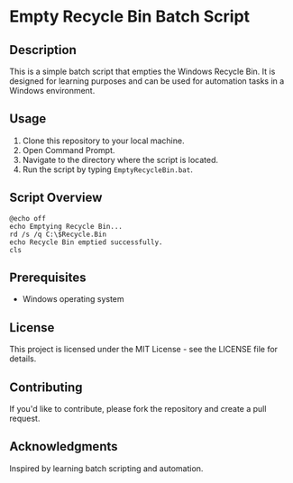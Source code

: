 # Empty Recycle Bin Batch Script

## Description
This is a simple batch script that empties the Windows Recycle Bin. It is designed for learning purposes and can be used for automation tasks in a Windows environment.

## Usage
1. Clone this repository to your local machine.
2. Open Command Prompt.
3. Navigate to the directory where the script is located.
4. Run the script by typing `EmptyRecycleBin.bat`.

## Script Overview
```batch
@echo off
echo Emptying Recycle Bin...
rd /s /q C:\$Recycle.Bin
echo Recycle Bin emptied successfully.
cls
```

## Prerequisites
- Windows operating system

## License
This project is licensed under the MIT License - see the LICENSE file for details.

## Contributing
If you'd like to contribute, please fork the repository and create a pull request.

## Acknowledgments
Inspired by learning batch scripting and automation.
